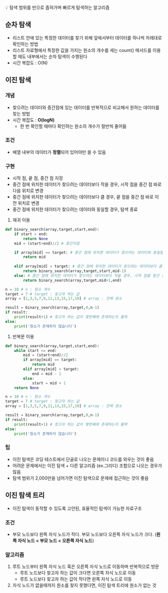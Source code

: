 <aside>
💡 탐색 범위를 반으로 좁혀가며 빠르게 탐색하는 알고리즘

</aside>

## 순차 탐색

- 리스트 안에 있는 특정한 데이터를 찾기 위해 앞에서부터 데이터를 하나씩 차례대로 확인하는 방법
- 리스트 자료형에서 특정한 값을 가지는 원소의 개수를 세는 count() 메서드를 이용할 때도 내부에서는 순차 탐색이 수행된다
- 시간 복잡도 : O(N)

## 이진 탐색

### 개념

- 찾으려는 데이터와 중간점에 있는 데이터를 반복적으로 비교해서 원하는 데이터를 찾는 방법
- 시간 복잡도 : **O(logN)**
    - 한 번 확인할 때마다 확인하는 원소의 개수가 절반씩 줄어듦

### **조건**

- 배열 내부의 데이터가 **정렬**되어 있어야만 쓸 수 있음

### 구현

- 시작 점, 끝 점, 중간 점 지정
- 중간 점에 위치한 데이터가 찾으려는 데이터보다 작을 경우, 시작 점을 중간 점 바로 다음 위치로 변경
- 중간 점에 위치한 데이터가 찾으려는 데이터보다 클 경우, 끝 점을 중간 점 바로 이전 위치로 변경
- 중간 점에 위치한 데이터가 찾으려는 데이터와 동일할 경우, 탐색 종료
1. 재귀 이용

```python
def binary_search(array,target,start,end):
    if start > end:
        return None
    mid = (start+end)//2 # 중간지점

    if array[mid] == target: # 중간 점에 위치한 데이터가 찾으려는 데이터와 동일할 경우, 탐색 종료
        return mid
    
    elif array[mid] > target: # 중간 점에 위치한 데이터가 찾으려는 데이터보다 클 경우, 끝 점을 중간 점 바로 이전 위치로 변경
        return binary_search(array,target,start,mid-1)
    else: # 중간 점에 위치한 데이터가 찾으려는 데이터보다 작을 경우, 시작 점을 중간 점 바로 다음 위치로 변경
        return binary_search(array,target,mid+1,end)

n = 10 # n : 원소 개수
target = 7 # target : 찾고자 하는 값
array = [1,3,5,7,9,11,13,15,17,19] # array : 전체 원소

result = binary_search(array,target,0,n-1)
if result:
    print(result+1) # 찾고자 하는 값이 몇번째에 존재하는지 출력
else:
    print('원소가 존재하지 않습니다')
```

1. 반복문 이용

```python
def binary_search(array,target,start,end):
    while start <= end:
        mid = (start+end)//2
        if array[mid] == target:
            return mid
        elif array[mid] > target:
            end = mid - 1
        else:
            start = mid + 1
    return None

n = 10 # n : 원소 개수
target = 7 # target : 찾고자 하는 값
array = [1,3,5,7,9,11,13,15,17,19] # array : 전체 원소

result = binary_search(array,target,0,n-1)
if result:
    print(result+1) # 찾고자 하는 값이 몇번째에 존재하는지 출력
else:
    print('원소가 존재하지 않습니다')
```

### 팁

- 이진 탐색은 코딩 테스트에서 단골로 나오는 문제이니 코드를 외우는 것이 좋음
- 어려운 문제에서는 이진 탐색 + 다른 알고리즘 (ex.그리디) 조합으로 나오는 경우가 많음
- 탐색 범위가 2,000만을 넘어가면 이진 탐색으로 문제에 접근하는 것이 좋음

## 이진 탐색 트리

- 이진 탐색이 동작할 수 있도록 고안된, 효율적인 탐색이 가능한 자료구조

### 조건

- 부모 노드보다 왼쪽 자식 노드가 작다. 부모 노드보다 오른쪽 자식 노드가 크다. (**왼쪽 자식 노드 < 부모 노드 < 오른쪽 자식 노드**)

### 알고리즘

1. 루트 노드부터 왼쪽 자식 노드 혹은 오른쪽 자식 노드로 이동하며 반복적으로 방문
    - 루트 노드보다 찾고자 하는 값이 크다면 오른쪽 자식 노드로 이동
    - 루트 노드보다 찾고자 하는 값이 작다면 왼쪽 자식 노드로 이동
2. 자식 노드가 없을때까지 원소를 찾지 못했다면, 이진 탐색 트리에 원소가 없는 것
